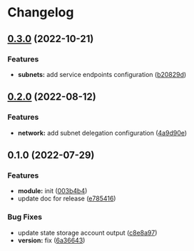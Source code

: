 # Changelog

## [0.3.0](https://github.com/padok-team/terraform-azurerm-landing-zone/compare/v0.2.0...v0.3.0) (2022-10-21)


### Features

* **subnets:** add service endpoints configuration ([b20829d](https://github.com/padok-team/terraform-azurerm-landing-zone/commit/b20829d1424b3f39fbb807edbb7e2962e1a81b57))

## [0.2.0](https://github.com/padok-team/terraform-azurerm-landing-zone/compare/v0.1.0...v0.2.0) (2022-08-12)


### Features

* **network:** add subnet delegation configuration ([4a9d90e](https://github.com/padok-team/terraform-azurerm-landing-zone/commit/4a9d90e3d6668afd588c57ffee2c023584e14c4c))

## 0.1.0 (2022-07-29)


### Features

* **module:** init ([003b4b4](https://github.com/padok-team/terraform-azurerm-landing-zone/commit/003b4b4e23f44b6d3eb3a5eb0d01f63ffcb0bcb0))
* update doc for release ([e785416](https://github.com/padok-team/terraform-azurerm-landing-zone/commit/e785416aea638fc0beb9fb27141389d991a65853))


### Bug Fixes

* update state storage account output ([c8e8a97](https://github.com/padok-team/terraform-azurerm-landing-zone/commit/c8e8a972204387c2e85fd8b74f17c9761ba625a2))
* **version:** fix ([6a36643](https://github.com/padok-team/terraform-azurerm-landing-zone/commit/6a3664365a5e1ae15840d3a9722c2a0515e995e1))
